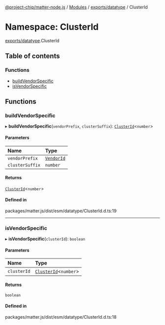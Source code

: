 [@project-chip/matter-node.js](../README.md) / [Modules](../modules.md) / [exports/datatype](exports_datatype.md) / ClusterId

# Namespace: ClusterId

[exports/datatype](exports_datatype.md).ClusterId

## Table of contents

### Functions

- [buildVendorSpecific](exports_datatype.ClusterId.md#buildvendorspecific)
- [isVendorSpecific](exports_datatype.ClusterId.md#isvendorspecific)

## Functions

### buildVendorSpecific

▸ **buildVendorSpecific**(`vendorPrefix`, `clusterSuffix`): [`ClusterId`](exports_datatype.md#clusterid)\<`number`\>

#### Parameters

| Name | Type |
| :------ | :------ |
| `vendorPrefix` | [`VendorId`](exports_datatype.md#vendorid) |
| `clusterSuffix` | `number` |

#### Returns

[`ClusterId`](exports_datatype.md#clusterid)\<`number`\>

#### Defined in

packages/matter.js/dist/esm/datatype/ClusterId.d.ts:19

___

### isVendorSpecific

▸ **isVendorSpecific**(`clusterId`): `boolean`

#### Parameters

| Name | Type |
| :------ | :------ |
| `clusterId` | [`ClusterId`](exports_datatype.md#clusterid)\<`number`\> |

#### Returns

`boolean`

#### Defined in

packages/matter.js/dist/esm/datatype/ClusterId.d.ts:18
